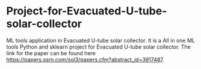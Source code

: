 # Project-for-Evacuated-U-tube-solar-collector
ML tools application in Evacuated U-tube solar collector. It is a All in one ML tools Python and sklearn project for Evacuated U-tube solar collector. The link for the paper can be found here https://papers.ssrn.com/sol3/papers.cfm?abstract_id=3917487.
